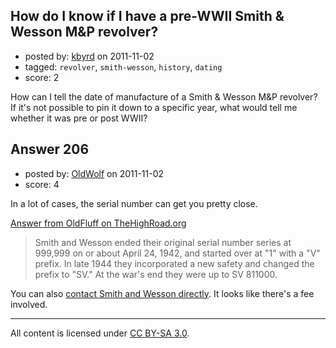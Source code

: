## How do I know if I have a pre-WWII Smith & Wesson M&P revolver?

- posted by: [kbyrd](https://stackexchange.com/users/-1/37-kbyrd) on 2011-11-02
- tagged: `revolver`, `smith-wesson`, `history`, `dating`
- score: 2

How can I tell the date of manufacture of a Smith & Wesson M&P revolver? If it's not possible to pin it down to a specific year, what would tell me whether it was pre or post WWII?


## Answer 206

- posted by: [OldWolf](https://stackexchange.com/users/-1/111-oldwolf) on 2011-11-02
- score: 4

In a lot of cases, the serial number can get you pretty close.

[Answer from OldFluff on TheHighRoad.org](http://www.thehighroad.org/archive/index.php/t-139745.html)
> Smith and Wesson ended their original serial number series at 999,999 on or about April 24, 1942, and started over at "1" with a "V" prefix. In late 1944 they incorporated a new safety and changed the prefix to "SV." At the war's end they were up to SV 811000. 

You can also [contact Smith and Wesson directly](http://www.smith-wesson.com/webapp/wcs/stores/servlet/Category4_750001_750051_757825_-1_757814_757812_image). It looks like there's a fee involved.




---

All content is licensed under [CC BY-SA 3.0](https://creativecommons.org/licenses/by-sa/3.0/).
